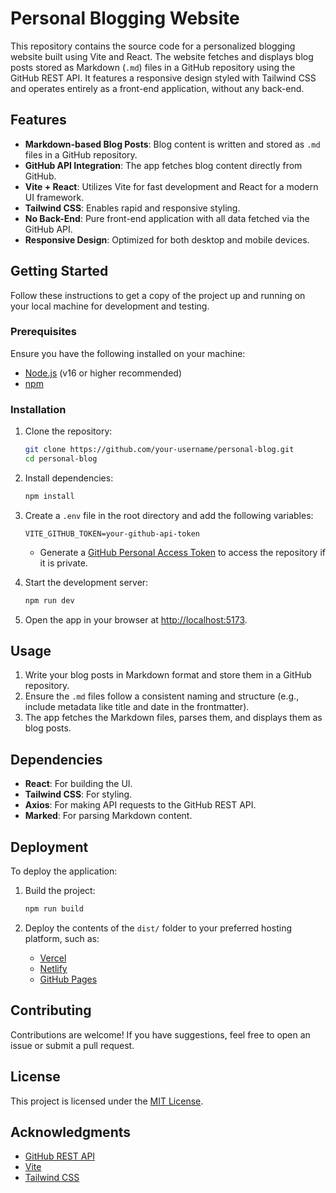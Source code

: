# Personal Blogging Website

This repository contains the source code for a personalized blogging website built using Vite and React. The website fetches and displays blog posts stored as Markdown (`.md`) files in a GitHub repository using the GitHub REST API. It features a responsive design styled with Tailwind CSS and operates entirely as a front-end application, without any back-end.

## Features

- **Markdown-based Blog Posts**: Blog content is written and stored as `.md` files in a GitHub repository.
- **GitHub API Integration**: The app fetches blog content directly from GitHub.
- **Vite + React**: Utilizes Vite for fast development and React for a modern UI framework.
- **Tailwind CSS**: Enables rapid and responsive styling.
- **No Back-End**: Pure front-end application with all data fetched via the GitHub API.
- **Responsive Design**: Optimized for both desktop and mobile devices.

## Getting Started

Follow these instructions to get a copy of the project up and running on your local machine for development and testing.

### Prerequisites

Ensure you have the following installed on your machine:
- [Node.js](https://nodejs.org/) (v16 or higher recommended)
- [npm](https://www.npmjs.com/)

### Installation

1. Clone the repository:
   ```bash
   git clone https://github.com/your-username/personal-blog.git
   cd personal-blog
   ```

2. Install dependencies:
   ```bash
   npm install
   ```

3. Create a `.env` file in the root directory and add the following variables:
   ```env
   VITE_GITHUB_TOKEN=your-github-api-token
   ```
   - Generate a [GitHub Personal Access Token](https://docs.github.com/en/github/authenticating-to-github/creating-a-personal-access-token) to access the repository if it is private.

4. Start the development server:
   ```bash
   npm run dev
   ```

5. Open the app in your browser at [http://localhost:5173](http://localhost:5173).

## Usage

1. Write your blog posts in Markdown format and store them in a GitHub repository.
2. Ensure the `.md` files follow a consistent naming and structure (e.g., include metadata like title and date in the frontmatter).
3. The app fetches the Markdown files, parses them, and displays them as blog posts.

## Dependencies

- **React**: For building the UI.
- **Tailwind CSS**: For styling.
- **Axios**: For making API requests to the GitHub REST API.
- **Marked**: For parsing Markdown content.

## Deployment

To deploy the application:

1. Build the project:
   ```bash
   npm run build
   ```

2. Deploy the contents of the `dist/` folder to your preferred hosting platform, such as:
   - [Vercel](https://vercel.com/)
   - [Netlify](https://www.netlify.com/)
   - [GitHub Pages](https://pages.github.com/)

## Contributing

Contributions are welcome! If you have suggestions, feel free to open an issue or submit a pull request.

## License

This project is licensed under the [MIT License](LICENSE).

## Acknowledgments

- [GitHub REST API](https://docs.github.com/en/rest)
- [Vite](https://vitejs.dev/)
- [Tailwind CSS](https://tailwindcss.com/)

